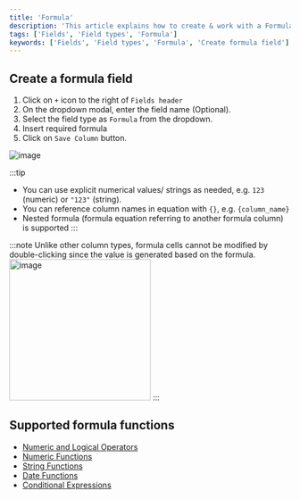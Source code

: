 ```yaml
---
title: 'Formula'
description: 'This article explains how to create & work with a Formula field.'
tags: ['Fields', 'Field types', 'Formula']
keywords: ['Fields', 'Field types', 'Formula', 'Create formula field']
---
```



## Create a formula field

1. Click on `+` icon to the right of `Fields header`
2. On the dropdown modal, enter the field name (Optional).
3. Select the field type as `Formula` from the dropdown.
4. Insert required formula  
5. Click on `Save Column` button.

![image](/img/v2/fields/formula.png)

:::tip
- You can use explicit numerical values/ strings as needed, e.g. `123` (numeric) or `"123"` (string).
- You can reference column names in equation with `{}`, e.g. `{column_name}`
- Nested formula (formula equation referring to another formula column) is supported
:::

:::note
Unlike other column types, formula cells cannot be modified by double-clicking since the value is generated based on the formula.
<img width="253" alt="image" src="https://user-images.githubusercontent.com/35857179/189109486-4d41f2b7-0a19-46ef-8bb4-a8d1aabd3592.png" />
:::

## Supported formula functions

- [Numeric and Logical Operators](015.operators.md)
- [Numeric Functions](020.numeric-functions.md)
- [String Functions](030.string-functions.md)
- [Date Functions](040.date-functions.md)
- [Conditional Expressions](050.conditional-expressions.md)











